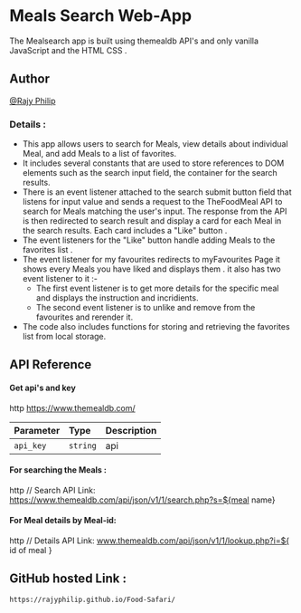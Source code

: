 # Meals Search Web-App

The Mealsearch app is built using themealdb API's and only vanilla JavaScript and the HTML CSS .

## Author

[@Rajy Philip](https://github.com/RajyPhilip)

### Details :

- This app allows users to search for Meals, view details about individual Meal, and add Meals to a list of favorites.
- It includes several constants that are used to store references to DOM elements such as the search input field, the container for the search results.
- There is an event listener attached to the search submit button field that listens for input value and sends a request to the TheFoodMeal API to search for Meals matching the user's input. The response from the API is then redirected to search result and display a card for each Meal in the search results. Each card includes a "Like" button .
- The event listeners for the "Like" button handle adding Meals to the favorites list .
- The event listener for my favourites redirects to myFavourites Page it shows every Meals you have liked and displays them . it also has two event listener to it :-
  - The first event listener is to get more details for the specific meal and displays the instruction and incridients.
  - The second event listener is to unlike and remove from the favourites and rerender it.
- The code also includes functions for storing and retrieving the favorites list from local storage.

## API Reference

#### Get api's and key

http
https://www.themealdb.com/

| Parameter | Type     | Description |
| :-------- | :------- | :---------- |
| `api_key` | `string` | api         |

####  For searching the Meals :

http
// Search API Link: https://www.themealdb.com/api/json/v1/1/search.php?s=${meal name}

####  For Meal details by Meal-id:

http
// Details API Link: www.themealdb.com/api/json/v1/1/lookup.php?i=${ id of meal }

##  GitHub hosted Link :

```http
https://rajyphilip.github.io/Food-Safari/
